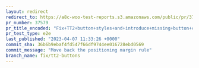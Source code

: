 ```yaml
---
layout: redirect
redirect_to: https://a8c-woo-test-reports.s3.amazonaws.com/public/pr/37579/e2e/index.html
pr_number: 37579
pr_title_encoded: "Fix+TT2+button+styles+and+introduce+missing+button+classes+for+the+order-again+and+orders+pagination+buttons"
pr_test_type: e2e
last_published: "2023-04-07 11:33:26 +0000"
commit_sha: 36b6b9ebaf4fd547f66df9744ee016728ebd0569
commit_message: "Move back the positioning margin rule"
branch_name: fix/tt2-buttons
---
```

